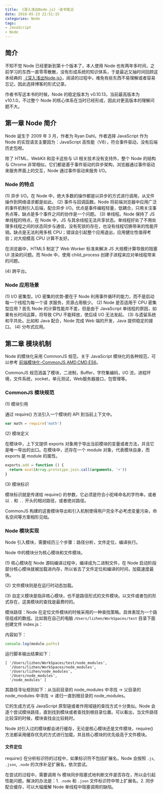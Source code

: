 ```yaml
---
title: 《深入浅出Node.js》-读书笔记
date: 2018-05-23 22:51:15
categories: Node
tags:
- JavaScript
- Node    
---
```


## 简介

不知不觉 Node 已经更新到第十个版本了，本人使用 Node 也有两年多时间，之前学习的东西一直零零散散，没有形成系统的知识体系，于是最近又抽时间回顾这本经典的 [《深入浅出Node.js》](https://book.douban.com/subject/25768396/)，阅读的过程中，难免有些东西不易理解或者容易忘记，因此选择博客的形式记录。

作者书写这本书的时候，Node 的稳定版本为 v0.10.13，当前最高版本为 v10.1.0，不过整个 Node 的核心体系在当时已经形成，因此对更高版本的理解问题不大。

## 第一章 Node 简介

Node 诞生于 2009 年 3 月，作者为 Ryan Dahl。作者选择 JavaScript 作为 Node 的实现语言主要因为：JavaScript 高性能（V8），符合事件驱动，没有后端历史包袱。

除了 HTML、WebKit 和显卡这些与 UI 相关技术没有支持外，整个 Node 的结构与 Chrome 非常相似，它们都是基于事件驱动的异步架构，浏览器通过事件驱动来服务界面上的交互，Node 通过事件驱动来服务 I/O。

<!--more-->

### Node 的特点

(1) 异步 I/O。在 Node 中，绝大多数的操作都是以异步的方式进行调用，从文件操作到网络请求都是如此。
(2) 事件与回调函数。Node 将前端浏览器中应用广泛的事件机制引入后端，配合异步 I/O。优点是事件编程轻量，低耦合，只用关注事务点等，缺点是多个事件之间的协作是一个问题。
(3) 单线程。Node 保持了 JS 单线程的特点，在 Node 中，JS 与其余线程无法共享状态。单线程好处了不用处理多线程之间的状态同步与通信，没有死锁的存在，也没有线程切换带来的性能开销。缺点是无法利用多核 CPU；错误会引起整个应用退出，应用健壮性值得考验；对大规模高 CPU 计算不友好。

在浏览器中，HTML5 制定了 Web Worker 标准来解决 JS 大规模计算导致的阻塞 UI 渲染的问题。而 Node 中，使用 child_process 创建子进程来应对单线程带来的问题。

(4) 跨平台。

### Node 应用场景

(1) I/O 密集型。I/O 密集的优势˞要在于 Node 利用事件循环的能力，而不是启动每一个线程为每一个请
求服务，资源占用极少。
(2) Node 是否适用于 CPU 密集型应用？首先 Node 的计算性能并不差，但是由于 JavaScript 单线程的原因，如果有长时间运算，将导致 CPU 不能释放，使后续 I/O 无法发起。
(3) 与遗留系统和平共处。比如和 Java 配合，Node 完成 Web 端的开发，Java 提供稳定的接口。
(4) 分布式应用。

## 第二章 模块机制

Node 的模块化采用 CommonJS 规范，关于 JavaScript 模块化的各种规范，可以参考 [前端模块化-CommonJS,AMD,CMD,ES6](https://lz5z.com/JavaScript%E6%A8%A1%E5%9D%97%E5%8C%96-CommonJS-AMD-CMD-ES6/)。

CommonJS 规范涵盖了模块，二进制，Buffer，字符集编码，I/O 流，进程环境，文件系统，socket，单元测试，Web服务器接口，包管理等。

### CommonJS 模块规范

(1) 模块引用

通过 require() 方法引入一个模块的 API 到当前上下文中。

```javascript
var math = require('math')
```
(2) 模块定义

在模块中，上下文提供 exports 对象用于导出当前模块的变量或者方法，并且它是唯一导出的出口。在模块中，还存在一个 module 对象，代表模块自身，而 exports 是 module 的属性。

```javascript
exports.add = function () {
  return eval(Array.prototype.join.call(arguments, '+'))  
}
```

(3) 模块标识

模块标识就是传递给 require() 的参数，它必须是符合小驼峰命名的字符串，或者以 `.` 和 `..` 开头的相对路径，或者绝对路径。

CommonJS 构建的这套模块导出和引入机制使得用户完全不必考虑变量污染，命名空间等方案相形见绌。

### Node 模块实现

Node 引入模块，需要经历三个步骤：路径分析，文件定位，编译执行。

Node 中的模块分为核心模块和文件模块。

(1) 核心模块在 Node 源码编译过程中，编译成为二进制文件，在 Node 启动阶段部分核心模块就被加载进内存，所以省去了文件定位和编译的时间，加载速度最快。

(2) 文件模块则是在运行时动态加载。

(3) 自定义模块是指非核心模块，也不是路径形式的文件模块。以文件或者包的形式存在，这类模块的查找是最费时的。

模块路径：Node 在定位文件模块的时候采用的一种查找策略。具体表现为一个路径组成的数组。比如我在自己的电脑 `/Users/lizhen/WorkSpaces/test` 目录下面创建文件 index.js：

内容如下：

```javascript
console.log(module.paths)
```

运行脚本输出结果如下：

```shell
[ '/Users/lizhen/WorkSpaces/test/node_modules',
  '/Users/lizhen/WorkSpaces/node_modules',
  '/Users/lizhen/node_modules',
  '/Users/node_modules',
  '/node_modules' ]
```

其路径寻址规则如下：从当前目录的 node_modules 中寻找 -> 父目录的 node_modules 中寻找 -> 递归一直到根目录的 node_modules。

它的生成方式与 JavaScript 原型链或者作用域链的查找方式十分类似。Node 会逐个尝试模块路径，直到找到模块或者查找到根目录位置。可以看出，当文件路径比较深的时候，模块查找会比较耗时。


Node 对引入过的模块都会进行缓存，无论是核心模块还是文件模块，require() 方法都采用缓存优先的方式进行加载，并且核心模块的优先级高于文件模块。

#### 文件定位

require() 在分析标识符的过程中，如果标识符不包括扩展名，Node 会按照 `.js`, `.json`, `.node` 的次序补足扩展名，依次尝试。

在尝试的过程中，需要调用 fs 模块同步阻塞式地判断文件是否存在，所以会引起性能问题。解决的办法是：1. `.node` 和 `.json` 文件标识符中带上扩展名。2. 同步配合缓存，可以大幅缓解 Node 单线程中阻塞调用的缺陷。

